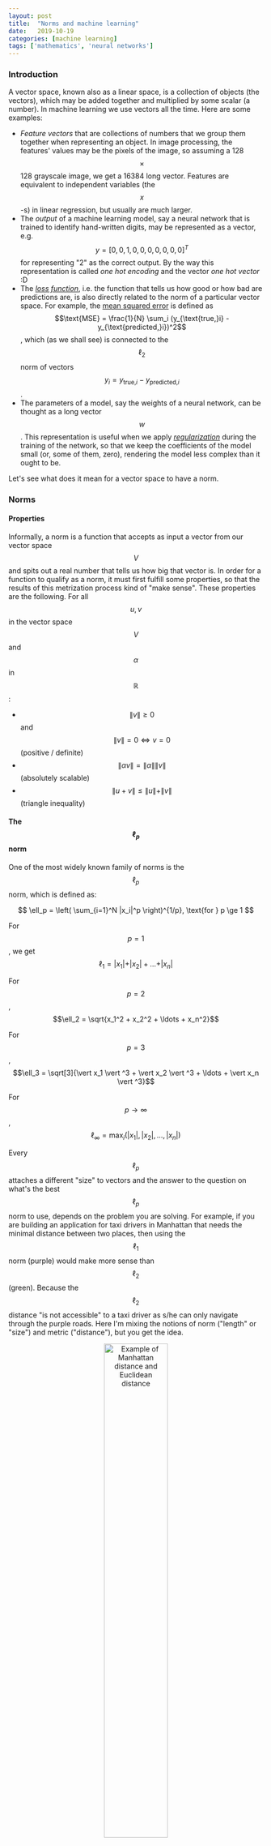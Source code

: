 ```yaml
---
layout: post
title:  "Norms and machine learning"
date:   2019-10-19
categories: [machine learning]
tags: ['mathematics', 'neural networks']
---
```


### Introduction
A vector space, known also as a linear space, is a collection of objects (the vectors), which may be added together and multiplied by some scalar (a number). In machine learning we use vectors all the time. Here are some examples:

* *Feature vectors* that are collections of numbers that we group them together when representing an object. In image processing, the features' values may be the pixels of the image, so assuming a 128 $$\times$$ 128 grayscale image, we get a 16384 long vector. Features are equivalent to independent variables (the $$x$$-s) in linear regression, but usually are much larger.
* The *output* of a machine learning model, say a neural network that is trained to identify hand-written digits, may be represented as a vector, e.g. $$y = [0, 0, 1, 0, 0, 0, 0, 0, 0, 0]^T$$ for representing "2" as the correct output. By the way this representation is called *one hot encoding* and the vector *one hot vector* :D
* The [*loss function*](https://en.wikipedia.org/wiki/Loss_function), i.e. the function that tells us how good or how bad are predictions are, is also directly related to the norm of a particular vector space. For example, the [mean squared error](https://en.wikipedia.org/wiki/Mean_squared_error) is defined as $$\text{MSE} = \frac{1}{N} \sum_i (y_{\text{true,}i} - y_{\text{predicted,}i})^2$$, which (as we shall see) is connected to the $$\ell_2$$ norm of vectors $$y_i = y_{\text{true,}i} - y_{\text{predicted,}i}$$.
* The parameters of a model, say the weights of a neural network, can be thought as a long vector $$w$$. This representation is useful when we apply [*regularization*](https://en.wikipedia.org/wiki/Mean_squared_error) during the training of the network, so that we keep the coefficients of the model small (or, some of them, zero), rendering the model less complex than it ought to be.

Let's see what does it mean for a vector space to have a norm.

### Norms
#### Properties
Informally, a norm is a function that accepts as input a vector from our vector space $$V$$ and spits out a real number that tells us how big that vector is. In order for a function to qualify as a norm, it must first fulfill some properties, so that the results of this metrization process kind of "make sense". These properties are the following. For all $$u, v$$ in the vector space $$V$$ and $$\alpha$$ in $$\mathbb{R}$$:

* $$\|v\| \ge 0$$ and $$\|v\| = 0 \Leftrightarrow v = 0$$ (positive / definite)
* $$\| \alpha v \| = \|\alpha\| \| v \|$$ (absolutely scalable)
* $$\|u+v\| \le \|u\|+\|v\|$$ (triangle inequality)

#### The $$\ell_p$$ norm
One of the most widely known family of norms is the $$\ell_p$$ norm, which is defined as:

$$
\ell_p = \left( \sum_{i=1}^N |x_i|^p \right)^{1/p}, \text{for } p \ge 1
$$

For $$p = 1$$, we get $$\ell_1 = \vert x_1 \vert + \vert x_2 \vert + \ldots + \vert x_n \vert$$

For $$p = 2$$, $$\ell_2 = \sqrt{x_1^2 + x_2^2 + \ldots + x_n^2}$$

For $$p = 3$$, $$\ell_3 = \sqrt[3]{\vert x_1 \vert ^3 + \vert x_2 \vert ^3 + \ldots + \vert x_n \vert ^3}$$

For $$p \to \infty$$, $$\ell_\infty = \max_i (\vert x_1 \vert, \vert x_2 \vert, \ldots, \vert x_n \vert)$$

Every $$\ell_p$$ attaches a different "size" to vectors and the answer to the question on what's the best $$\ell_p$$ norm to use, depends on the problem you are solving. For example, if you are building an application for taxi drivers in Manhattan that needs the minimal distance between two places, then using the $$\ell_1$$ norm (purple) would make more sense than $$\ell_2$$ (green). Because the $$\ell_2$$ distance "is not accessible" to a taxi driver as s/he can only navigate through the purple roads. Here I'm mixing the notions of norm ("length" or "size") and metric ("distance"), but you get the idea.

<p align="center">
 <img style="width: 50%; height: 50%" src="{{ site.url }}/images/manhattan_distance.jpg" alt="Example of Manhattan distance and Euclidean distance">
</p>
Image taken from quora.com.

In the following image we can see the shape of the $$\ell_p$$ norm for various values of $$p$$. The vector space that we are operating is $$\mathbb{R}^2$$. In specific, we see the boundary of $$\ell_p = 1$$, i.e. all those vectors $$v = (x,y)$$ whose $$\ell_p$$ norm equals $$1$$.

<p align="center">
 <img style="width: 100%; height: 100%" src="{{ site.url }}/images/lp_norms_2d.png" alt="The lp norm for various values of p in two dimensions">
</p>

These are two boundaries for $$\ell_p = 1$$ and $$\ell_p = 2$$.

<p align="center">
 <img style="width: 100%; height: 100%" src="{{ site.url }}/images/lp_norms_2d_2.png" alt="The lp norm for various values of p in two dimensions">
</p>

And this is the boundary for $$\ell_p = 1$$ in $$\mathbb{R}^3$$, that is the set of all $$(x,y,z)$$ points for which the vector $$v = (x,y,z)$$ has an $$\ell_p$$ equal to 1.

<p align="center">
 <img style="width: 100%; height: 100%" src="{{ site.url }}/images/lp_norms_3d.png" alt="The lp norm for various values of p in three dimensions">
</p>

At this point the careful reader might have noticed that $$p$$ should be a real number greater than or equal to 1. So is $$\ell_{1/2}$$ a norm? The answer is no, because it violates the triangle equality. Let $$u = (x_1, y_1), v = (x_2, y_2)$$ then $$u+v=(x_1+x_2, y_1+y_2)$$.

$$
\|u+v\| \le \|u\|+\|v\| \Leftrightarrow \left(\sqrt{x_1+x_2} + \sqrt{y_1+y_2} \right)^2 \le \left(\sqrt{x_1} + \sqrt{y_1}\right)^2 + \left( \sqrt{x2} + \sqrt{y_2}\right)^2
$$

If you expand the squares and simplify the inequality, you will end up in a false statement.

### Connection with optimization
We will see two applications of norms in machine learning, regularization and feature selection. Though the latter is a speciar case of regularization that is optimized for generating sparse solutions.

#### Regularization
In statistical regression or machine learning, we regularly (:D) penalize either the $$\ell_1$$ norm of a solution's vector of parameter values or its $$\ell_2$$. Techniques that use the former penalty, like [LASSO](https://en.wikipedia.org/wiki/Lasso_(statistics)), encourage solutions where many of model's parameters are assigned to zero (as we shall see in a bit). Techniques which use an $$\ell_2$$ penalty, like [ridge regression](https://en.wikipedia.org/wiki/Tikhonov_regularization), encourage solutions where most parameter values are small (but not necessarily zero). [Elastic net regularization](https://en.wikipedia.org/wiki/Elastic_net_regularization) uses a penalty term that is a combination of the $$\ell_1$$ norm and the $$\ell_2$$ norm of the parameter vector.

Suppose that we are training a neural network model to read [hand written digits](https://en.wikipedia.org/wiki/MNIST_database) and we are using a loss (or cost function) $$J$$:

$$
J = \text{MSE} = \frac{1}{N} \sum_{i=1}^N (y_i - \hat{y}_i)^2
$$

We could add an $$\ell_1$$ penalty term:

$$
J = \underbrace{\frac{1}{N} \sum_{i=1}^N (y_i - \hat{y}_i)^2}_{\text{Mean Squared Error}} + \underbrace{\lambda \sum_{j=1}^m \vert w_j \vert}_{\lVert w\rVert_1 \text{ penalty}}
$$

The [hyperparameter](https://en.wikipedia.org/wiki/Hyperparameter_(machine_learning)) $$\lambda$$ is controlling how large penalty we impose on the cost function. If $$\lambda$$ is large, then the model's parameters $$w_j$$ must be pushed towards zero, so that the product $$\lambda \lVert w \rVert_1$$ is minimized. On the other hand, if $$\lambda$$ is already small, then the penalty is relaxed.

Or we could add an $$\ell_2$$ penalty term:

$$
J = \underbrace{\frac{1}{N} \sum_{i=1}^N (y_i - \hat{y}_i)^2}_{\text{Mean Squared Error}} + \underbrace{\lambda \sum_{j=1}^m {\vert w_j \vert}^2}_{\lVert w \rVert_2^2 \text{ penalty}}
$$

In elastic regularization, we use a combination of $$\ell_1$$ and $$\ell_2$$ penalty:

$$
J = \underbrace{\frac{1}{N} \sum_{i=1}^N (y_i - \hat{y}_i)^2}_{\text{Mean Squared Error}} +\underbrace{\lambda \left[\alpha \sum_{j=1}^m {\vert w_j \vert} + (1-\alpha) \sum_{j=1}^m {\vert w_j \vert}^2 \right]}_{\text{Combined } \lVert w \rVert_1 \text { and } \lVert w \rVert_2^2}
$$

With the hyperparameter $$\alpha \in [0,1]$$ controlling how much of one versus the other we use in the mixing.

#### Feature selection
Suppose that we would like to minimize $${\lVert x \rVert}_p$$ subject to the constraint $$5x + 6y = 7$$, for various values of $$p$$. We would start from the center of the axes and we would "blow up" our norm until its boundary intersected with the line $$5x + 6y = 7$$. As you can see from the following pictures, for different norms, the optimal point in $$\mathbb{R}^2$$ is different.

<p align="center">
 <img style="width: 100%; height: 100%" src="{{ site.url }}/images/lp_norms_optimization.png" alt="The lp norm for various values of p in three dimensions">
</p>

And here are the same graphs superimposed.

<p align="center">
 <img style="width: 60%; height: 60%" src="{{ site.url }}/images/lp_norms_optimization_2.png" alt="The lp norm for various values of p in three dimensions">
</p>

Οur optimization constraint (the line $$5x + 6y = 7$$) intersects with our optimization objective (minimization of the $$\lVert w \rVert_1$$ norm) on the $$y$$ axis. I hope it is evident now how $$\ell_1$$ regularization forces some of the model's parameters to become zero, due to the geometry of the $$\ell_1$$ norm.

#### Convexity of the norms

The notion of convexity is the subject of an entire subfield of mathematics. Convex functions have this nice property (optimization-wise) that any local minimum is also a global minimum. A function $$f$$ is called *convex* if $$\forall x_1, x_2 \in \mathrm{dom}(f), \forall \alpha \in [0, 1]: \quad f(\alpha x_1+(1-\alpha)x_2)\leq \alpha f(x_1)+(1-\alpha)f(x_2)$$

<p align="center">
<img style="width: 80%; height: 80%" src="{{ site.url }}/images/convex_vs_non_convex.png" alt="Convex vs non-convex function">
</p>

Now, the very definition of a norm implies that a norm is always a convex function. Let $$ f = \lVert \cdot \rVert $$, then:

$$\underbrace{\|\alpha v+(1-\alpha)w\| \le \|\alpha v\|+\|(1-\alpha)w\|}_\text{triangle inequality} = \underbrace{\alpha\|v\|+(1- \alpha)\|w\|}_\text{scalability}$$

So, by using a cost function that happens to be the norm of a vector space, we end up with a convex optimization function that behaves very well. Also, adding a penalty term from, say, $$\ell_p$$ norm *preserves* the convexity of the cost function (assuming it was convex before, obviously). Because the sum of two convex functions is also a convex function. 
